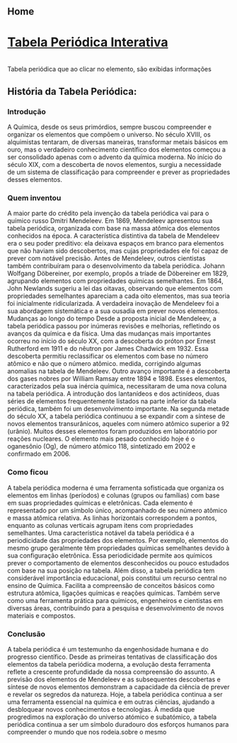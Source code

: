 <html>
<html lang="en">
<head>
    <meta charset="UTF-8">
    <meta name="viewport" content="width=device-width, initial-scale=1.0">
    <title>Document</title>
    <link rel="stylesheet" href="home.css">
    <script> (function(h,o,t,j,a,r){ h.hj=h.hj||function(){(h.hj.q=h.hj.q||[]).push(arguments)}; h._hjSettings={hjid:5049481,hjsv:6}; a=o.getElementsByTagName('head')[0]; r=o.createElement('script');r.async=1; r.src=t+h._hjSettings.hjid+j+h._hjSettings.hjsv; a.appendChild(r); })(window,document,'https://static.hotjar.com/c/hotjar-','.js?sv='); </script> <script async src="https://pagead2.googlesyndication.com/pagead/js/adsbygoogle.js?client=ca-pub-7488774288373844" crossorigin="anonymous"></script> <script async src="https://www.googletagmanager.com/gtag/js?id=G-DSDWJYJHG3"></script> <script> window.dataLayer = window.dataLayer || []; function gtag(){dataLayer.push(arguments);} gtag('js', new Date());
gtag('config', 'G-DSDWJYJHG3'); </script>
    <script async src="https://pagead2.googlesyndication.com/pagead/js/adsbygoogle.js?client=ca-pub-7488774288373844"
     crossorigin="anonymous"></script>
<ins class="adsbygoogle"
     style="display:block; text-align:center;"
     data-ad-layout="in-article"
     data-ad-format="fluid"
     data-ad-client="ca-pub-7488774288373844"
     data-ad-slot="5051388103"></ins>
<script>
     (adsbygoogle = window.adsbygoogle || []).push({});
</script>
    <link rel="icon" href="icone.png">
</head>
<body>
    <h2>Home</h2>
    <label><h1><a href="https://nimbuzx.github.io/tabela-periodica.html">Tabela Periódica Interativa</a></h1><br>Tabela periódica que ao clicar no elemento, são exibidas informações <br><h2>História da Tabela Periódica:</h2><h3><b>Introdução</b></h3>
        A Química, desde os seus primórdios, sempre buscou compreender e organizar os elementos que compõem o universo. No século XVIII, os alquimistas tentaram, de diversas maneiras, transformar metais básicos em ouro, mas o verdadeiro conhecimento científico dos elementos começou a ser consolidado apenas com o advento da química moderna. No início do século XIX, com a descoberta de novos elementos, surgiu a necessidade de um sistema de classificação para compreender e prever as propriedades desses elementos.
        <h3><b>Quem inventou</b></h3>
        A maior parte do crédito pela invenção da tabela periódica vai para o químico russo Dmitri Mendeleev. Em 1869, Mendeleev apresentou sua tabela periódica, organizada com base na massa atômica dos elementos conhecidos na época. A característica distintiva da tabela de Mendeleev era o seu poder preditivo: ela deixava espaços em branco para elementos que não haviam sido descobertos, mas cujas propriedades ele foi capaz de prever com notável precisão.
        Antes de Mendeleev, outros cientistas também contribuíram para o desenvolvimento da tabela periódica. Johann Wolfgang Döbereiner, por exemplo, propôs a tríade de Döbereiner em 1829, agrupando elementos com propriedades químicas semelhantes. Em 1864, John Newlands sugeriu a lei das oitavas, observando que elementos com propriedades semelhantes apareciam a cada oito elementos, mas sua teoria foi inicialmente ridicularizada. A verdadeira inovação de Mendeleev foi a sua abordagem sistemática e a sua ousadia em prever novos elementos. Mudanças ao longo do tempo
        Desde a proposta inicial de Mendeleev, a tabela periódica passou por inúmeras revisões e melhorias, refletindo os avanços da química e da física. Uma das mudanças mais importantes ocorreu no início do século XX, com a descoberta do próton por Ernest Rutherford em 1911 e do nêutron por James Chadwick em 1932. Essa descoberta permitiu reclassificar os elementos com base no número atômico e não que o número atômico. medida, corrigindo algumas anomalias na tabela de Mendeleev.
        Outro avanço importante é a descoberta dos gases nobres por William Ramsay entre 1894 e 1898. Esses elementos, caracterizados pela sua inércia química, necessitaram de uma nova coluna na tabela periódica. A introdução dos lantanídeos e dos actinídeos, duas séries de elementos frequentemente listados na parte inferior da tabela periódica, também foi um desenvolvimento importante.
        Na segunda metade do século XX, a tabela periódica continuou a se expandir com a síntese de novos elementos transurânicos, aqueles com número atômico superior a 92 (urânio). Muitos desses elementos foram produzidos em laboratório por reações nucleares. O elemento mais pesado conhecido hoje é o oganesônio (Og), de número atômico 118, sintetizado em 2002 e confirmado em 2006.
        <h3><b>Como ficou</b></h3>
        A tabela periódica moderna é uma ferramenta sofisticada que organiza os elementos em linhas (períodos) e colunas (grupos ou famílias) com base em suas propriedades químicas e eletrônicas. Cada elemento é representado por um símbolo único, acompanhado de seu número atômico e massa atômica relativa. As linhas horizontais correspondem a pontos, enquanto as colunas verticais agrupam itens com propriedades semelhantes.
        Uma característica notável da tabela periódica é a periodicidade das propriedades dos elementos. Por exemplo, elementos do mesmo grupo geralmente têm propriedades químicas semelhantes devido à sua configuração eletrônica. Essa periodicidade permite aos químicos prever o comportamento de elementos desconhecidos ou pouco estudados com base na sua posição na tabela. Além disso, a tabela periódica tem considerável importância educacional, pois constitui um recurso central no ensino de Química. Facilita a compreensão de conceitos básicos como estrutura atômica, ligações químicas e reações químicas. Também serve como uma ferramenta prática para químicos, engenheiros e cientistas em diversas áreas, contribuindo para a pesquisa e desenvolvimento de novos materiais e compostos.
        <h3><b>Conclusão</b></h3>
        A tabela periódica é um testemunho da engenhosidade humana e do progresso científico. Desde as primeiras tentativas de classificação dos elementos da tabela periódica moderna, a evolução desta ferramenta reflete a crescente profundidade da nossa compreensão do assunto. A previsão dos elementos de Mendeleev e as subsequentes descobertas e síntese de novos elementos demonstram a capacidade da ciência de prever e revelar os segredos da natureza.
        Hoje, a tabela periódica continua a ser uma ferramenta essencial na química e em outras ciências, ajudando a desbloquear novos conhecimentos e tecnologias. À medida que progredimos na exploração do universo atómico e subatómico, a tabela periódica continua a ser um símbolo duradouro dos esforços humanos para compreender o mundo que nos rodeia.sobre o mesmo
